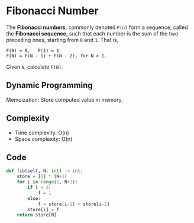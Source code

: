 # Fibonacci Number

The **Fibonacci numbers**, commonly denoted `F(n)` form a sequence, called the **Fibonacci sequence**, such that each number is the sum of the two preceding ones, starting from `0` and `1`. That is,

```text
F(0) = 0,   F(1) = 1
F(N) = F(N - 1) + F(N - 2), for N > 1.
```

Given `N`, calculate `F(N)`.

## Dynamic Programming

Memoization: Store computed value in memory. 

## Complexity

* Time complexity: O\(n\)
* Space complexity: O\(n\)

## Code

```python
def fib(self, N: int) -> int:
    store = [0] * (N+1)
    for i in range(1, N+1):
        if i < 3:
            f = 1
        else:
            f = store[i-1] + store[i-2]
        store[i] = f
    return store[N]
```

